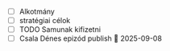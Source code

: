 - [ ] Alkotmány
- [ ] stratégiai célok
- [ ] TODO Samunak kifizetni 
- [ ] Csala Dénes epizód publish 📅 2025-09-08 